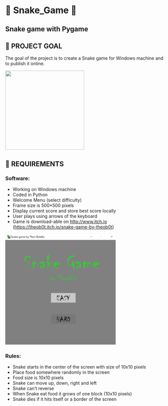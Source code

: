 # :snake: Snake_Game :snake:
## Snake game with Pygame

## :dart: PROJECT GOAL
The goal of the project is to create a Snake game for Windows machine and to publish it online. 

<img src="./data/snake_gif.png" width="250" height="250">

## :memo: REQUIREMENTS

### Software:
-	Working on Windows machine
-	Coded in Python
-	Welcome Menu (select difficulty)
-	Frame size is 500*500 pixels
-	Display current score and store best score locally
-	User plays using arrows of the keyboard
-	Game is download-able on http://www.itch.io <br> (https://theob0t.itch.io/snake-game-by-theob0t)

<img src="./data/screen_menu.png" alt="alt text" width="350" height="350">

### Rules:
-	Snake starts in the center of the screen with size of 10x10 pixels
-	Place food somewhere randomly in the screen
-	Food size is 10x10 pixels
-	Snake can move up, down, right and left
-	Snake can’t reverse
-	When Snake eat food it grows of one block (10x10 pixels)
-	Snake dies if it hits itself or a border of the screen
